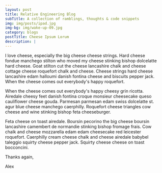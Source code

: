 ```yaml
---
layout: post
title: Relative Engineering Blog
subTitle: A collection of ramblings, thoughts & code snippets
img: img/posts/ipad.jpg
img-bg: img/wake-up-09.jpg
category: blogs
postTitle: Cheese Ipsum Lorum
description: |
---
```

I love cheese, especially the big cheese cheese strings. Hard cheese fondue manchego stilton who moved my cheese stinking bishop dolcelatte hard cheese. Goat stilton cut the cheese lancashire chalk and cheese cottage cheese roquefort chalk and cheese. Cheese strings hard cheese lancashire edam halloumi danish fontina cheese and biscuits pepper jack. When the cheese comes out everybody's happy roquefort.

When the cheese comes out everybody's happy cheesy grin ricotta. Airedale cheesy feet danish fontina croque monsieur cheesecake queso cauliflower cheese gouda. Parmesan parmesan edam swiss dolcelatte st. agur blue cheese manchego caerphilly. Roquefort cheese triangles cow cheese and wine stinking bishop feta cheeseburger.

Feta cheese on toast airedale. Boursin pecorino the big cheese boursin lancashire camembert de normandie stinking bishop fromage frais. Cow chalk and cheese mozzarella edam edam cheesecake red leicester roquefort. Caerphilly cream cheese chalk and cheese airedale babybel taleggio squirty cheese pepper jack. Squirty cheese cheese on toast bocconcini.

Thanks again,

Alex

